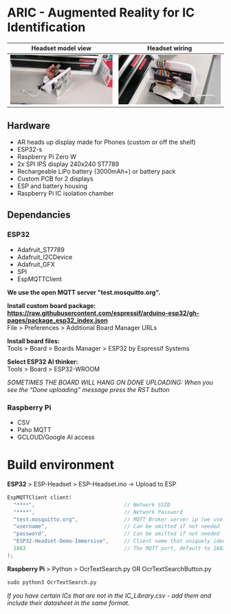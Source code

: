 # **ARIC** - Augmented Reality for IC Identification

  Headset model view           |  Headset wiring
:-------------------------:|:-------------------------:
![](https://raw.githubusercontent.com/RHUL-Electronic-Engineering-Group/AR-Headset-IC-Identification/main/Images/Demo1.jpg)  |  ![](https://raw.githubusercontent.com/RHUL-Electronic-Engineering-Group/AR-Headset-IC-Identification/main/Images/Demo.jpg)

## Hardware 

* AR heads up display made for Phones (custom or off the shelf)  
* ESP32-s  
* Raspberry Pi Zero W
* 2x SPI IPS display 240x240 ST7789  
* Rechargeable LiPo battery (3000mAh+) or battery pack
* Custom PCB for 2 displays
* ESP and battery housing  
* Raspberry Pi IC isolation chamber
## Dependancies 

### ESP32

* Adafruit_ST7789
* Adafruit_I2CDevice
* Adafruit_GFX
* SPI
* EspMQTTClient

**We use the open MQTT server "test.mosquitto.org".** 

**Install custom board package: https://raw.githubusercontent.com/espressif/arduino-esp32/gh-pages/package_esp32_index.json**  
File > Preferences > Additional Board Manager URLs  

**Install board files:**  
Tools > Board > Boards Manager > ESP32 by Espressif Systems  

**Select ESP32 AI thinker:**  
Tools > Board > ESP32-WROOM

_SOMETIMES THE BOARD WILL HANG ON DONE UPLOADING: When you see the “Done uploading” message press the RST button_

### Raspberry Pi

* CSV
* Paho MQTT
* GCLOUD/Google AI access

# Build environment

**ESP32** > ESP-Headset > ESP-Headset.ino -> Upload to ESP 

```C++
EspMQTTClient client(
  "****",                             // Network SSID
  "****",                             // Network Password
  "test.mosquitto.org",               // MQTT Broker server ip (we use public)
  "username",                         // Can be omitted if not needed
  "password",                         // Can be omitted if not needed
  "ESP32-Headset-Demo-Immersive",     // Client name that uniquely identify your device
  1883                                // The MQTT port, default to 1883. this line can be omitted
);
```

**Raspberry Pi** > Python > OcrTextSearch.py OR OcrTextSearchButton.py

```python
sudo python3 OcrTextSearch.py
```
_If you have certain ICs that are not in the IC_Library.csv - add them and include their datasheet in the same format._

